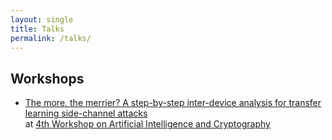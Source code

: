 ```yaml
---
layout: single
title: Talks
permalink: /talks/
---
```




<h2> Workshops </h2>

 - [The more, the merrier? A step-by-step inter-device analysis for transfer learning side-channel attacks](https://www.cs.ru.nl/masters-theses/2024/L_Grootjen___A_step-by-step_inter-device_analysis_for_transfer_learning_side-channel_attacks.pdf)<br>
at [4th Workshop on Artificial Intelligence and Cryptography](https://aicrypt2024.aisylab.com) <br>

<!-- 
<h2> Talks </h2>
<h2> Posters </h2> -->